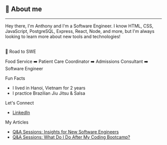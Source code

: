 ## 💬 About me 
---
Hey there, I'm Anthony and I'm a Software Engineer. I know HTML, CSS, JavaScript, PostgreSQL, Express, React, Node, and more, but I'm always looking to learn more about new tools and technologies!
<br/><br/>

:roller_coaster: Road to SWE

Food Service :arrow_right:  Patient Care Coordinator :arrow_right: Admissions Consultant :arrow_right: Software Engineer

Fun Facts
* I lived in Hanoi, Vietnam for 2 years
* I practice Brazilian Jiu Jitsu & Salsa

Let's Connect
* [LinkedIn](https://www.linkedin.com/in/anthony-ngo-480564114/)

My Articles
* [Q&A Sessions: Insights for New Software Engineers](https://www.linkedin.com/pulse/qa-sessions-insights-new-software-engineers-anthony-ngo/)
* [Q&A Sessions: What Do I Do After My Coding Bootcamp?](https://www.linkedin.com/pulse/qa-sessions-what-do-i-after-my-coding-bootcamp-anthony-ngo/)

<!--
**AnthonyVNgo/AnthonyVNgo** is a ✨ _special_ ✨ repository because its `README.md` (this file) appears on your GitHub profile.

Here are some ideas to get you started:

- 🔭 I’m currently working on ...
- 🌱 I’m currently learning ...
- 👯 I’m looking to collaborate on ...
- 🤔 I’m looking for help with ...
- 💬 Ask me about ...
- 📫 How to reach me: ...
- 😄 Pronouns: ...
- ⚡ Fun fact: ...
-->
